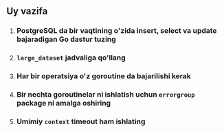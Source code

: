 ## Uy vazifa

1. ### PostgreSQL da bir vaqtining o'zida insert, select va update bajaradigan Go dastur tuzing
2. ### `large_dataset` jadvaliga qo'llang
3. ### Har bir operatsiya o'z goroutine da bajarilishi kerak
4. ### Bir nechta goroutinelar ni ishlatish uchun `errorgroup` package ni amalga oshiring
5. ### Umimiy `context` timeout ham ishlating


